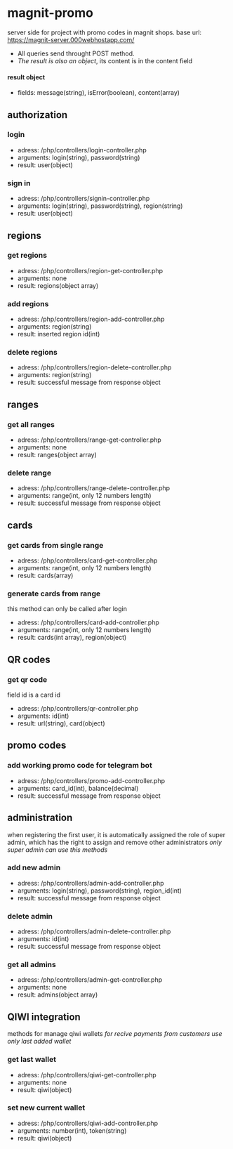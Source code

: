 # magnit-promo
 server side for project with promo codes in magnit shops.
 base url: https://magnit-server.000webhostapp.com/

* All queries send throught POST method.
* *The result is also an object*, its content is in the content field
#### result object
* fields: message(string), isError(boolean), content(array)

## authorization
### login
* adress: /php/controllers/login-controller.php
* arguments: login(string), password(string)
* result: user(object)

### sign in
* adress: /php/controllers/signin-controller.php
* arguments: login(string), password(string), region(string)
* result: user(object)

## regions
### get regions
* adress: /php/controllers/region-get-controller.php
* arguments: none
* result: regions(object array)
### add regions
* adress: /php/controllers/region-add-controller.php
* arguments: region(string)
* result: inserted region id(int)
### delete regions
* adress: /php/controllers/region-delete-controller.php
* arguments: region(string)
* result: successful message from response object

## ranges
### get all ranges
* adress: /php/controllers/range-get-controller.php
* arguments: none
* result: ranges(object array)
### delete range
* adress: /php/controllers/range-delete-controller.php
* arguments: range(int, only 12 numbers length)
* result: successful message from response object
## cards
### get cards from single range
* adress: /php/controllers/card-get-controller.php
* arguments: range(int, only 12 numbers length)
* result: cards(array)
### generate cards from range
this method can only be called after login
* adress: /php/controllers/card-add-controller.php
* arguments: range(int, only 12 numbers length)
* result: cards(int array), region(object)

## QR codes
### get qr code
field id is a card id
* adress: /php/controllers/qr-controller.php
* arguments: id(int)
* result: url(string), card(object)

## promo codes
### add working promo code for telegram bot
* adress: /php/controllers/promo-add-controller.php
* arguments: card_id(int), balance(decimal)
* result: successful message from response object

## administration
when registering the first user, it is automatically assigned the role of super admin, which has the right to assign and remove other administrators
*only super admin can use this methods*
### add new admin
* adress: /php/controllers/admin-add-controller.php
* arguments: login(string), password(string), region_id(int)
* result: successful message from response object
### delete admin
* adress: /php/controllers/admin-delete-controller.php
* arguments: id(int)
* result: successful message from response object
### get all admins
* adress: /php/controllers/admin-get-controller.php
* arguments: none
* result: admins(object array)

## QIWI integration
methods for manage qiwi wallets
*for recive payments from customers use only last added wallet*
### get last wallet
* adress: /php/controllers/qiwi-get-controller.php
* arguments: none
* result: qiwi(object)
### set new current wallet
* adress: /php/controllers/qiwi-add-controller.php
* arguments: number(int), token(string)
* result: qiwi(object)
